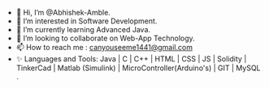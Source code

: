 - 👋 Hi, I’m @Abhishek-Amble.
- 👀 I’m interested in Software Development.
- 🌱 I’m currently learning Advanced Java.
- 💞️ I’m looking to collaborate on Web-App Technology.
- 📫 How to reach me : canyouseeme1441@gmail.com
- ✨ Languages and Tools: Java | C | C++ | HTML | CSS | JS | Solidity | TinkerCad | Matlab (Simulink) | MicroController(Arduino's) | GIT | MySQL . 

<!---
Abhishek-Amble/Abhishek-Amble is a ✨ special ✨ repository because its `README.md` (this file) appears on your GitHub profile.
You can click the Preview link to take a look at your changes.
--->

